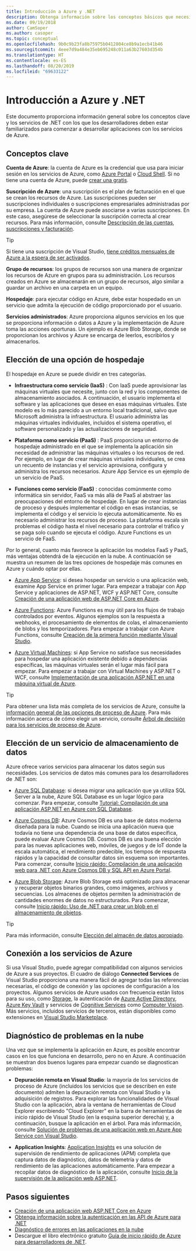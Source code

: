 ```yaml
---
title: Introducción a Azure y .NET
description: Obtenga información sobre los conceptos básicos que necesita saber acerca de Azure y .NET.
ms.date: 09/19/2018
author: CamSoper
ms.author: casoper
ms.topic: conceptual
ms.openlocfilehash: 9b0c9b23fa8b75975b0412804ce8b9a1ecb41b46
ms.sourcegitcommit: 4eee7d9a484e35eb695248c011a63b27603d354b
ms.translationtype: HT
ms.contentlocale: es-ES
ms.lasthandoff: 08/20/2019
ms.locfileid: "69633122"
---
```

# <a name="get-started-with-azure-and-net"></a>Introducción a Azure y .NET

Este documento proporciona información general sobre los conceptos clave y los servicios de .NET con los que los desarrolladores deben estar familiarizados para comenzar a desarrollar aplicaciones con los servicios de Azure.

## <a name="key-concepts"></a>Conceptos clave

**Cuenta de Azure**: la cuenta de Azure es la credencial que usa para iniciar sesión en los servicios de Azure, como [Azure Portal](https://portal.azure.com) o [Cloud Shell](https://shell.azure.com). Si no tiene una cuenta de Azure, puede [crear una gratis](https://azure.microsoft.com/free/dotnet/).

**Suscripción de Azure**: una suscripción es el plan de facturación en el que se crean los recursos de Azure. Las suscripciones pueden ser suscripciones individuales o suscripciones empresariales administradas por su empresa. La cuenta de Azure puede asociarse a varias suscripciones. En este caso, asegúrese de seleccionar la suscripción correcta al crear recursos. Para más información, consulte [Descripción de las cuentas, suscripciones y facturación](https://docs.microsoft.com/azure/guides/developer/azure-developer-guide#understanding-accounts-subscriptions-and-billing).

> [!TIP]
> Si tiene una suscripción de Visual Studio, [tiene créditos mensuales de Azure a la espera de ser activados](https://azure.microsoft.com/pricing/member-offers/credit-for-visual-studio-subscribers/).

**Grupo de recursos**: los grupos de recursos son una manera de organizar los recursos de Azure en grupos para su administración. Los recursos creados en Azure se almacenarán en un grupo de recursos, algo similar a guardar un archivo en una carpeta en un equipo.

**Hospedaje**: para ejecutar código en Azure, debe estar hospedado en un servicio que admita la ejecución de código proporcionado por el usuario.

**Servicios administrados**: Azure proporciona algunos servicios en los que se proporciona información o datos a Azure y la implementación de Azure toma las acciones oportunas. Un ejemplo es Azure Blob Storage, donde se proporcionan los archivos y Azure se encarga de leerlos, escribirlos y almacenarlos.

## <a name="choosing-a-hosting-option"></a>Elección de una opción de hospedaje

El hospedaje en Azure se puede dividir en tres categorías.

* **Infraestructura como servicio (IaaS)** : Con IaaS puede aprovisionar las máquinas virtuales que necesite, junto con la red y los componentes de almacenamiento asociados. A continuación, el usuario implementa el software y las aplicaciones que desee en esas máquinas virtuales. Este modelo es lo más parecido a un entorno local tradicional, salvo que Microsoft administra la infraestructura. El usuario administra las máquinas virtuales individuales, incluidos el sistema operativo, el software personalizado y las actualizaciones de seguridad.

* **Plataforma como servicio (PaaS)** : PaaS proporciona un entorno de hospedaje administrado en el que se implementa la aplicación sin necesidad de administrar las máquinas virtuales o los recursos de red. Por ejemplo, en lugar de crear máquinas virtuales individuales, se crea un recuento de instancias y el servicio aprovisiona, configura y administra los recursos necesarios. Azure App Service es un ejemplo de un servicio de PaaS.
  
* **Funciones como servicio (FaaS)** : conocidas comúnmente como informática sin servidor, FaaS va más allá de PaaS al abstraer las preocupaciones del entorno de hospedaje. En lugar de crear instancias de proceso y después implementar el código en esas instancias, se implementa el código y el servicio lo ejecuta automáticamente. No es necesario administrar los recursos de proceso. La plataforma escala sin problemas el código hasta el nivel necesario para controlar el tráfico y se paga solo cuando se ejecuta el código. Azure Functions es un servicio de FaaS.

Por lo general, cuanto más favorece la aplicación los modelos FaaS y PaaS, más ventajas obtendrá de la ejecución en la nube. A continuación se muestra un resumen de las tres opciones de hospedaje más comunes en Azure y cuándo optar por ellas.

* [Azure App Service](https://docs.microsoft.com/azure/app-service/app-service-value-prop-what-is): si desea hospedar un servicio o una aplicación web, examine App Service en primer lugar. Para empezar a trabajar con App Service y aplicaciones de ASP.NET, WCF y ASP.NET Core, consulte [Creación de una aplicación web de ASP.NET Core en Azure](https://docs.microsoft.com/azure/app-service/app-service-web-get-started-dotnet).

* [Azure Functions](https://docs.microsoft.com/azure/azure-functions/functions-overview): Azure Functions es muy útil para los flujos de trabajo controlados por eventos. Algunos ejemplos son la respuesta a webhooks, el procesamiento de elementos de colas, el almacenamiento de blobs y los temporizadores. Para empezar a trabajar con Azure Functions, consulte [Creación de la primera función mediante Visual Studio](https://docs.microsoft.com/azure/azure-functions/functions-create-your-first-function-visual-studio).

* [Azure Virtual Machines](https://docs.microsoft.com/azure/virtual-machines/): si App Service no satisface sus necesidades para hospedar una aplicación existente debido a dependencias específicas, las máquinas virtuales serán el lugar más fácil para empezar. Para empezar a trabajar con Virtual Machines y ASP.NET o WCF, consulte [Implementación de una aplicación ASP.NET en una máquina virtual de Azure](https://tutorials.visualstudio.com/aspnet-vm/intro).

> [!TIP]
> Para obtener una lista más completa de los servicios de Azure, consulte la [información general de las opciones de proceso de Azure](https://docs.microsoft.com/azure/architecture/guide/technology-choices/compute-overview#azure-compute-options). Para más información acerca de cómo elegir un servicio, consulte [Árbol de decisión para los servicios de proceso de Azure](https://docs.microsoft.com/azure/architecture/guide/technology-choices/compute-decision-tree).

## <a name="choosing-a-data-storage-service"></a>Elección de un servicio de almacenamiento de datos

Azure ofrece varios servicios para almacenar los datos según sus necesidades. Los servicios de datos más comunes para los desarrolladores de .NET son:

* [Azure SQL Database](https://docs.microsoft.com/azure/sql-database/): si desea migrar una aplicación que ya utiliza SQL Server a la nube, Azure SQL Database es un lugar lógico para comenzar. Para empezar, consulte [Tutorial: Compilación de una aplicación ASP.NET en Azure con SQL Database](https://docs.microsoft.com/azure/app-service/app-service-web-tutorial-dotnet-sqldatabase).

* [Azure Cosmos DB](https://docs.microsoft.com/azure/cosmos-db/): Azure Cosmos DB es una base de datos moderna diseñada para la nube. Cuando se inicia una aplicación nueva que todavía no tiene una dependencia de una base de datos específica, puede evaluar Azure Cosmos DB. Cosmos DB es una buena elección para las nuevas aplicaciones web, móviles, de juegos y de IoT donde la escala automática, el rendimiento predecible, los tiempos de respuesta rápidos y la capacidad de consultar datos sin esquema son importantes. Para comenzar, consulte [Inicio rápido: Compilación de una aplicación web para .NET con Azure Cosmos DB y SQL API en Azure Portal](https://docs.microsoft.com/azure/cosmos-db/create-sql-api-dotnet).

* [Azure Blob Storage](https://docs.microsoft.com/azure/storage/): Azure Blob Storage está optimizado para almacenar y recuperar objetos binarios grandes, como imágenes, archivos y secuencias. Los almacenes de objetos permiten la administración de cantidades enormes de datos no estructurados. Para comenzar, consulte [Inicio rápido: Uso de .NET para crear un blob en el almacenamiento de objetos](https://docs.microsoft.com/azure/storage/blobs/storage-quickstart-blobs-dotnet).

> [!TIP]
> Para más información, consulte [Elección del almacén de datos apropiado](https://docs.microsoft.com/azure/architecture/guide/technology-choices/data-store-overview).

## <a name="connecting-to-azure-services"></a>Conexión a los servicios de Azure

Si usa Visual Studio, puede agregar compatibilidad con algunos servicios de Azure a sus proyectos.  El cuadro de diálogo **Connected Services** de Visual Studio proporciona una manera fácil de agregar todas las referencias necesarias, el código de conexión y las opciones de configuración a los proyectos.  Algunos servicios de Azure usados con frecuencia están listos para su uso, como [Storage](/azure/vs-azure-tools-connected-services-storage), la autenticación de [Azure Active Directory](/azure/active-directory/develop/vs-active-directory-add-connected-service), [Azure Key Vault](/azure/key-vault/vs-key-vault-add-connected-service) y servicios de [Cognitive Services](/azure/cognitive-services/) como [Computer Vision](/azure/cognitive-services/computer-vision/vs-computer-vision-connected-service).  Más servicios, incluidos servicios de terceros, están disponibles como extensiones en [Visual Studio Marketplace](https://marketplace.visualstudio.com/search?term=connected%20service&target=VS&category=Tools&vsVersion=&subCategory=All&sortBy=Relevance).

## <a name="diagnosing-problems-in-the-cloud"></a>Diagnóstico de problemas en la nube
Una vez que se implementa la aplicación en Azure, es posible encontrar casos en los que funciona en desarrollo, pero no en Azure. A continuación se muestran dos buenos lugares para empezar cuando se diagnostican problemas:

* **Depuración remota en Visual Studio**: la mayoría de los servicios de proceso de Azure (incluidos los servicios que se describen en este documento) admiten la depuración remota con Visual Studio y la adquisición de registros. Para explorar las funcionalidades de Visual Studio con la aplicación, abra la ventana de herramientas de Cloud Explorer escribiendo "Cloud Explorer" en la barra de herramientas de inicio rápido de Visual Studio (en la esquina superior derecha) y, a continuación, busque la aplicación en el árbol. Para más información, consulte [Solución de problemas de una aplicación web en Azure App Service con Visual Studio](https://docs.microsoft.com/azure/app-service/web-sites-dotnet-troubleshoot-visual-studio#remotedebug).

* **Application Insights**: [Application Insights](https://docs.microsoft.com/azure/application-insights/) es una solución de supervisión de rendimiento de aplicaciones (APM) completa que captura datos de diagnóstico, datos de telemetría y datos de rendimiento de las aplicaciones automáticamente. Para empezar a recopilar datos de diagnóstico de la aplicación, consulte [Inicio de la supervisión de la aplicación web ASP.NET](https://docs.microsoft.com/azure/application-insights/quick-monitor-portal).

## <a name="next-steps"></a>Pasos siguientes

* [Creación de una aplicación web ASP.NET Core en Azure](https://docs.microsoft.com/azure/app-service/app-service-web-get-started-dotnet)
* [Obtenga información sobre la autenticación en las API de Azure para .NET](dotnet-sdk-azure-authenticate.md)
* [Diagnóstico de errores en las aplicaciones en la nube](https://blogs.msdn.microsoft.com/webdev/2018/02/07/diagnosing-errors-on-your-cloud-apps)
* Descargue el libro electrónico gratuito [Guía de inicio rápido de Azure para desarrolladores de .NET](https://www.microsoft.com/net/download/thank-you/azure-quick-start-ebook).

